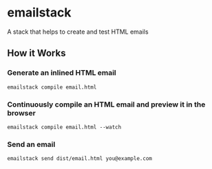 # emailstack

A stack that helps to create and test HTML emails

## How it Works

### Generate an inlined HTML email

```
emailstack compile email.html
```

### Continuously compile an HTML email and preview it in the browser

```
emailstack compile email.html --watch
```

### Send an email

```
emailstack send dist/email.html you@example.com
```
